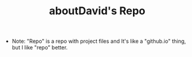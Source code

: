 <link rel="stylesheet" href="repo.aboutdavid.me/css/main.css">
<header>
  <h1><center>aboutDavid's Repo</center></h1>
  <p class="subtitle"><center></center></p>
</header>

- Note: "Repo" is a repo with project files and It's like a "github.io" thing, but I like "repo" better.
